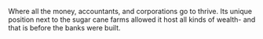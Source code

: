 Where all the money, accountants, and corporations go to thrive. Its unique position next to the sugar cane farms allowed it host all kinds of wealth- and that is before the banks were built.